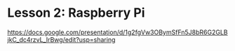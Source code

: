 # Lesson 2: Raspberry Pi
https://docs.google.com/presentation/d/1g2fgVw3OBymSfFn5J8bR6G2GLBjkC_dc4rzvL_IrBwg/edit?usp=sharing
